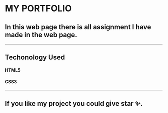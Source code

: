 # MY PORTFOLIO
## In this web page there is all assignment I have made in the web page.
-----
## Techonology Used
#### HTML5 
#### CSS3

---

## If you like my project you could give star ✨.